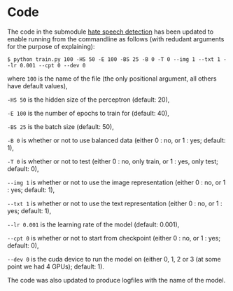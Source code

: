 # Code

The code in the submodule [hate speech detection](https://github.com/sagahansson/hate-speech-detection/tree/ffb0970eb5e207d7e8d384dc872bc93095a23109) has been updated to enable running from the commandline as follows (with redudant arguments for the purpose of explaining):

`$ python train.py 100 -HS 50 -E 100 -BS 25 -B 0 -T 0 --img 1 --txt 1 --lr 0.001 --cpt 0 --dev 0` 

where `100` is the name of the file (the only positional argument, all others have default values), 

`-HS 50` is the hidden size of the perceptron (default: 20), 

`-E 100` is the number of epochs to train for (default: 40),

`-BS 25` is the batch size (default: 50),

`-B 0` is whether or not to use balanced data (either 0 : no, or 1 : yes; default: 1),

`-T 0` is whether or not to test (either 0 : no, only train, or 1 : yes, only test; default: 0),

`--img 1` is whether or not to use the image representation (either 0 : no, or 1 : yes; default: 1), 

`--txt 1` is whether or not to use the text representation (either 0 : no, or 1 : yes; default: 1), 

`--lr 0.001` is the learning rate of the model (default: 0.001),

`--cpt 0` is whether or not to start from checkpoint (either 0 : no, or 1 : yes; default: 0),

`--dev 0` is the cuda device to run the model on (either 0, 1, 2 or 3 (at some point we had 4 GPUs); default: 1).

The code was also updated to produce logfiles with the name of the model. 